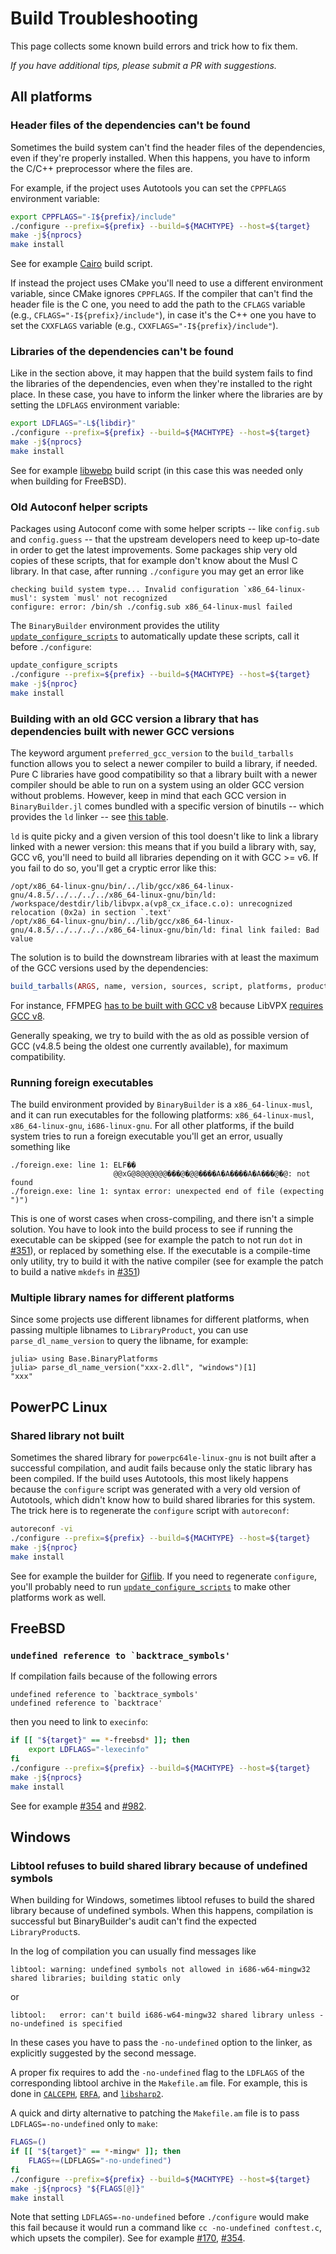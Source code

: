 # Build Troubleshooting

This page collects some known build errors and trick how to fix them.

*If you have additional tips, please submit a PR with suggestions.*

## All platforms

### Header files of the dependencies can't be found

Sometimes the build system can't find the header files of the dependencies, even if they're properly installed.  When this happens, you have to inform the C/C++ preprocessor where the files are.

For example, if the project uses Autotools you can set the `CPPFLAGS` environment variable:

```sh
export CPPFLAGS="-I${prefix}/include"
./configure --prefix=${prefix} --build=${MACHTYPE} --host=${target}
make -j${nprocs}
make install
```

See for example [Cairo](https://github.com/JuliaPackaging/Yggdrasil/blob/9a1ae803823e0dba7628bc71ff794d0c79e39c95/C/Cairo/build_tarballs.jl#L16-L17) build script.

If instead the project uses CMake you'll need to use a different environment variable, since CMake ignores `CPPFLAGS`.  If the compiler that can't find the header file is the C one, you need to add the path to the `CFLAGS` variable (e.g., `CFLAGS="-I${prefix}/include"`), in case it's the C++ one you have to set the `CXXFLAGS` variable (e.g., `CXXFLAGS="-I${prefix}/include"`).

### Libraries of the dependencies can't be found

Like in the section above, it may happen that the build system fails to find the libraries of the dependencies, even when they're installed to the right place.  In these case, you have to inform the linker where the libraries are by setting the `LDFLAGS` environment variable:

```sh
export LDFLAGS="-L${libdir}"
./configure --prefix=${prefix} --build=${MACHTYPE} --host=${target}
make -j${nprocs}
make install
```

See for example [libwebp](https://github.com/JuliaPackaging/Yggdrasil/blob/9a1ae803823e0dba7628bc71ff794d0c79e39c95/L/libwebp/build_tarballs.jl#L19-L21) build script (in this case this was needed only when building for FreeBSD).

### Old Autoconf helper scripts

Packages using Autoconf come with some helper scripts -- like `config.sub` and `config.guess` -- that the upstream developers need to keep up-to-date in order to get the latest improvements.  Some packages ship very old copies of these scripts, that for example don't know about the Musl C library.  In that case, after running `./configure` you may get an error like

```
checking build system type... Invalid configuration `x86_64-linux-musl': system `musl' not recognized
configure: error: /bin/sh ./config.sub x86_64-linux-musl failed
```

The `BinaryBuilder` environment provides the utility [`update_configure_scripts`](https://juliapackaging.github.io/BinaryBuilder.jl/dev/build_tips/#Utilities-in-the-build-environment-1) to automatically update these scripts, call it before `./configure`:

```sh
update_configure_scripts
./configure --prefix=${prefix} --build=${MACHTYPE} --host=${target}
make -j${nproc}
make install
```

### Building with an old GCC version a library that has dependencies built with newer GCC versions

The keyword argument `preferred_gcc_version` to the `build_tarballs` function allows you to select a newer compiler to build a library, if needed.  Pure C libraries have good compatibility so that a library built with a newer compiler should be able to run on a system using an older GCC version without problems.  However, keep in mind that each GCC version in `BinaryBuilder.jl` comes bundled with a specific version of binutils  -- which provides the `ld` linker -- see [this table](https://github.com/JuliaPackaging/Yggdrasil/blob/master/RootFS.md#compiler-shards).

`ld` is quite picky and a given version of this tool doesn't like to link a library linked with a newer version: this means that if you build a library with, say, GCC v6, you'll need to build all libraries depending on it with GCC >= v6.  If you fail to do so, you'll get a cryptic error like this:

```
/opt/x86_64-linux-gnu/bin/../lib/gcc/x86_64-linux-gnu/4.8.5/../../../../x86_64-linux-gnu/bin/ld: /workspace/destdir/lib/libvpx.a(vp8_cx_iface.c.o): unrecognized relocation (0x2a) in section `.text'
/opt/x86_64-linux-gnu/bin/../lib/gcc/x86_64-linux-gnu/4.8.5/../../../../x86_64-linux-gnu/bin/ld: final link failed: Bad value
```

The solution is to build the downstream libraries with at least the maximum of the GCC versions used by the dependencies:

```julia
build_tarballs(ARGS, name, version, sources, script, platforms, products, dependencies; preferred_gcc_version=v"8")
```

For instance, FFMPEG [has to be built with GCC v8](https://github.com/JuliaPackaging/Yggdrasil/blob/9a1ae803823e0dba7628bc71ff794d0c79e39c95/F/FFMPEG/build_tarballs.jl#L140) because LibVPX [requires GCC v8](https://github.com/giordano/Yggdrasil/blob/2b13acd75081bc8105685602fcad175296264243/L/LibVPX/build_tarballs.jl).

Generally speaking, we try to build with the as old as possible version of GCC (v4.8.5 being the oldest one currently available), for maximum compatibility.

### Running foreign executables

The build environment provided by `BinaryBuilder` is a `x86_64-linux-musl`, and it can run executables for the following platforms: `x86_64-linux-musl`, `x86_64-linux-gnu`, `i686-linux-gnu`.  For all other platforms, if the build system tries to run a foreign executable you'll get an error, usually something like

```
./foreign.exe: line 1: ELF��
                       @@xG@8@@@@@@���@�@@����A�A����A�A���@�@: not found
./foreign.exe: line 1: syntax error: unexpected end of file (expecting ")")
```

This is one of worst cases when cross-compiling, and there isn't a simple solution.  You have to look into the build process to see if running the executable can be skipped (see for example the patch to not run `dot` in [#351](https://github.com/JuliaPackaging/Yggdrasil/pull/351)), or replaced by something else.  If the executable is a compile-time only utility, try to build it with the native compiler (see for example the patch to build a native `mkdefs` in [#351](https://github.com/JuliaPackaging/Yggdrasil/pull/351))

### Multiple library names for different platforms
Since some projects use different libnames for different platforms, when passing multiple libnames to `LibraryProduct`, you can use `parse_dl_name_version` to query the libname, for example:  

```
julia> using Base.BinaryPlatforms
julia> parse_dl_name_version("xxx-2.dll", "windows")[1]
"xxx"
```

## PowerPC Linux

### Shared library not built

Sometimes the shared library for `powerpc64le-linux-gnu` is not built after a successful compilation, and audit fails because only the static library has been compiled.  If the build uses Autotools, this most likely happens because the `configure` script was generated with a very old version of Autotools, which didn't know how to build shared libraries for this system.  The trick here is to regenerate the `configure` script with `autoreconf`:

```sh
autoreconf -vi
./configure --prefix=${prefix} --build=${MACHTYPE} --host=${target}
make -j${nproc}
make install
```

See for example the builder for [Giflib](https://github.com/JuliaPackaging/Yggdrasil/blob/78fb3a7b4d00f3bc7fd2b1bcd24e96d6f31d6c4b/G/Giflib/build_tarballs.jl).  If you need to regenerate `configure`, you'll probably need to run [`update_configure_scripts`](https://juliapackaging.github.io/BinaryBuilder.jl/dev/build_tips/#Utilities-in-the-build-environment-1) to make other platforms work as well.

## FreeBSD

### ```undefined reference to `backtrace_symbols'```

If compilation fails because of the following errors

```
undefined reference to `backtrace_symbols'
undefined reference to `backtrace'
```

then you need to link to `execinfo`:

```sh
if [[ "${target}" == *-freebsd* ]]; then
    export LDFLAGS="-lexecinfo"
fi
./configure --prefix=${prefix} --build=${MACHTYPE} --host=${target}
make -j${nprocs}
make install
```

See for example [#354](https://github.com/JuliaPackaging/Yggdrasil/pull/354) and [#982](https://github.com/JuliaPackaging/Yggdrasil/pull/982).

## Windows

### Libtool refuses to build shared library because of undefined symbols

When building for Windows, sometimes libtool refuses to build the shared library because of undefined symbols.  When this happens, compilation is successful but BinaryBuilder's audit can't find the expected `LibraryProduct`s.

In the log of compilation you can usually find messages like

```
libtool: warning: undefined symbols not allowed in i686-w64-mingw32 shared libraries; building static only
```

or

```
libtool:   error: can't build i686-w64-mingw32 shared library unless -no-undefined is specified
```

In these cases you have to pass the `-no-undefined` option to the linker, as explicitly suggested by the second message.

A proper fix requires to add the `-no-undefined` flag to the `LDFLAGS` of the corresponding libtool archive in the `Makefile.am` file.  For example, this is done in [`CALCEPH`](https://github.com/JuliaPackaging/Yggdrasil/blob/d1e5159beef7fcf8c631e893f62925ca5bd54bec/C/CALCEPH/build_tarballs.jl#L19), [`ERFA`](https://github.com/JuliaPackaging/Yggdrasil/blob/d1e5159beef7fcf8c631e893f62925ca5bd54bec/E/ERFA/build_tarballs.jl#L17), and [`libsharp2`](https://github.com/JuliaPackaging/Yggdrasil/blob/d1e5159beef7fcf8c631e893f62925ca5bd54bec/L/libsharp2/build_tarballs.jl#L19).

A quick and dirty alternative to patching the `Makefile.am` file is to pass `LDFLAGS=-no-undefined` only to `make`:

```sh
FLAGS=()
if [[ "${target}" == *-mingw* ]]; then
    FLAGS+=(LDFLAGS="-no-undefined")
fi
./configure --prefix=${prefix} --build=${MACHTYPE} --host=${target}
make -j${nprocs} "${FLAGS[@]}"
make install
```

Note that setting `LDFLAGS=-no-undefined` before `./configure` would make this fail because it would run a command like `cc -no-undefined conftest.c`, which upsets the compiler).  See for example [#170](https://github.com/JuliaPackaging/Yggdrasil/pull/170), [#354](https://github.com/JuliaPackaging/Yggdrasil/pull/354).
